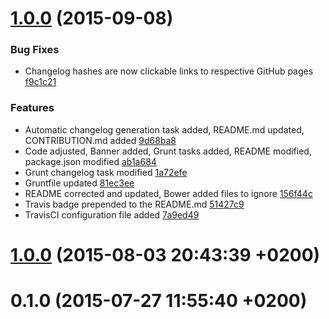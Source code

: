 <a name="1.0.0"></a>
# [1.0.0](//compare/1.0.0...v1.0.0) (2015-09-08)


### Bug Fixes

* Changelog hashes are now clickable links to respective GitHub pages [f9c1c21](https://github.com/the-software-factory/jquery-menu/commit/f9c1c217ebb74069d2d1f41a79f0d8824fb499b1) 

### Features

* Automatic changelog generation task added, README.md updated, CONTRIBUTION.md added [9d68ba8](https://github.com/the-software-factory/jquery-menu/commit/9d68ba8b4354ab1d5f0526be5b48f1a053f03060) 
* Code adjusted, Banner added, Grunt tasks added, README modified, package.json modified [ab1a684](https://github.com/the-software-factory/jquery-menu/commit/ab1a6844e584efac278474cea77eac08c7460674) 
* Grunt changelog task modified [1a72efe](https://github.com/the-software-factory/jquery-menu/commit/1a72efe4694a233e4cab9e0019485db212fe6380) 
* Gruntfile updated [81ec3ee](https://github.com/the-software-factory/jquery-menu/commit/81ec3eee9cae014e4c0bf3a65fce614bd9a62a19) 
* README corrected and updated, Bower added files to ignore [156f44c](https://github.com/the-software-factory/jquery-menu/commit/156f44cc29c9aed70404089139ef5e06abee50e1) 
* Travis badge prepended to the README.md [51427c9](https://github.com/the-software-factory/jquery-menu/commit/51427c9671a681206dc5850880d67ab923a1c40f) 
* TravisCI configuration file added [7a9ed49](https://github.com/the-software-factory/jquery-menu/commit/7a9ed494681c8ec1a46bd302c7b49c8eec55a2a9) 



<a name="1.0.0"></a>
# [1.0.0](//compare/0.1.0...1.0.0) (2015-08-03 20:43:39 +0200)




<a name="0.1.0"></a>
# 0.1.0 (2015-07-27 11:55:40 +0200)




